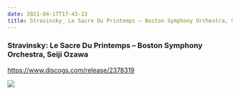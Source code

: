 ```yaml
---
date: 2021-04-17T17-43-13
title: Stravinsky_ Le Sacre Du Printemps – Boston Symphony Orchestra, Seiji Ozawa 
---
```

### Stravinsky: Le Sacre Du Printemps – Boston Symphony Orchestra, Seiji Ozawa 
https://www.discogs.com/release/2378319

![](dayone-moment://A0A435CF6978498BBC9E446B2489F42A)
